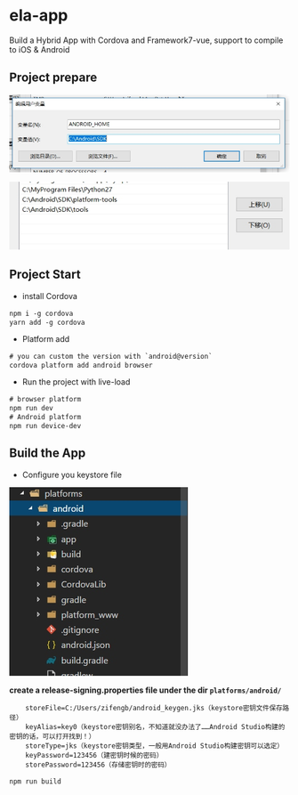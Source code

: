 # ela-app

Build a Hybrid App with Cordova and Framework7-vue, support to compile to iOS &amp; Android

## Project prepare


![ANDROID_HOME](https://github.com/zifengb/ela-app/blob/master/snapshots/20-25-55.jpg)

![PATH](https://github.com/zifengb/ela-app/blob/master/snapshots/20-26-44.jpg)


## Project Start


- install Cordova


```shell
npm i -g cordova
yarn add -g cordova
```

- Platform add

```shell
# you can custom the version with `android@version`
cordova platform add android browser
```

- Run the project with live-load

```shell
# browser platform
npm run dev
# Android platform
npm run device-dev
```

## Build the App

- Configure you keystore file

![keystore](https://github.com/zifengb/ela-app/blob/master/snapshots/20-32-58.jpg)

**create a release-signing.properties file under the dir `platforms/android/`**

```properties
    storeFile=C:/Users/zifengb/android_keygen.jks（keystore密钥文件保存路径）
    keyAlias=key0（keystore密钥别名，不知道就没办法了……Android Studio构建的密钥的话，可以打开找到！）
    storeType=jks（keystore密钥类型，一般用Android Studio构建密钥可以选定）
    keyPassword=123456（建密钥时候的密码）
    storePassword=123456（存储密钥时的密码）
```


```shell
npm run build
```
